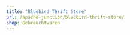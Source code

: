 ```yaml
---
title: "Bluebird Thrift Store"
url: /apache-junction/bluebird-thrift-store/
shop: Gebrauchtwaren
---
```

